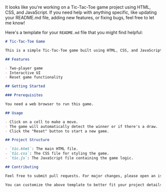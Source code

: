 It looks like you're working on a Tic-Tac-Toe game project using HTML, CSS, and JavaScript. If you need help with anything specific, like updating your README.md file, adding new features, or fixing bugs, feel free to let me know!

Here's a template for your `README.md` file that you might find helpful:

```markdown
# Tic-Tac-Toe Game

This is a simple Tic-Tac-Toe game built using HTML, CSS, and JavaScript.

## Features

- Two-player game
- Interactive UI
- Reset game functionality

## Getting Started

### Prerequisites

You need a web browser to run this game.

## Usage

- Click on a cell to make a move.
- The game will automatically detect the winner or if there's a draw.
- Click the "Reset" button to start a new game.

## Project Structure

- `tic.html`: The main HTML file.
- `tic.css`: The CSS file for styling the game.
- `tic.js`: The JavaScript file containing the game logic.

## Contributing

Feel free to submit pull requests. For major changes, please open an issue first to discuss what you would like to change.

You can customize the above template to better fit your project details. Let me know if you need any additional information or assistance!
